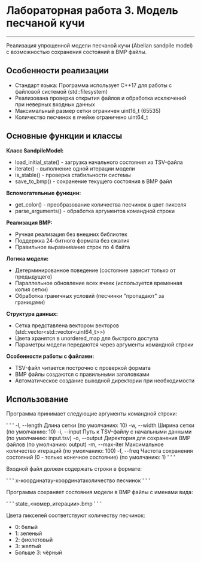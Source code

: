 # Лабораторная работа 3. Модель песчаной кучи
---------------
Реализация упрощенной модели песчаной кучи (Abelian sandpile model) с возможностью сохранения состояний в BMP файлы.

## Особенности реализации
- Стандарт языка: Программа использует C++17 для работы с файловой системой (std::filesystem)
- Реализована проверка открытия файлов и обработка исключений при неверных входных данных
- Максимальный размер сетки ограничен uint16_t (65535)
- Количество песчинок в ячейке ограничено uint64_t

## Основные функции и классы

**Класс SandpileModel:**
- load_initial_state() - загрузка начального состояния из TSV-файла
- iterate() - выполнение одной итерации модели
- is_stable() - проверка стабильности системы
- save_to_bmp() - сохранение текущего состояния в BMP файл

**Вспомогательные функции:**
- get_color() - преобразование количества песчинок в цвет пикселя
- parse_arguments() - обработка аргументов командной строки

**Реализация BMP:**
- Ручная реализация без внешних библиотек
- Поддержка 24-битного формата без сжатия
- Правильное выравнивание строк по 4 байта

**Логика модели:**
- Детерминированное поведение (состояние зависит только от предыдущего)
- Параллельное обновление всех ячеек (используется временная копия сетки)
- Обработка граничных условий (песчинки "пропадают" за границами)

**Структура данных:**
- Сетка представлена вектором векторов (std::vector<std::vector<uint64_t>>)
- Цвета хранятся в unordered_map для быстрого доступа
- Параметры модели передаются через аргументы командной строки

**Особенности работы с файлами:**
- TSV-файл читается построчно с проверкой формата
- BMP файлы создаются с правильными заголовками
- Автоматическое создание выходной директории при необходимости

## Использование
Программа принимает следующие аргументы командной строки:

' ' '
-l, --length    Длина сетки (по умолчанию: 10)
-w, --width     Ширина сетки (по умолчанию: 10)
-i, --input     Путь к TSV-файлу с начальными данными (по умолчанию: input.tsv)
-o, --output    Директория для сохранения BMP файлов (по умолчанию: output)
-m, --max-iter  Максимальное количество итераций (по умолчанию: 100)
-f, --freq      Частота сохранения состояний (0 - только конечное состояние) (по умолчанию: 1)
' ' '

Входной файл должен содержать строки в формате:

' ' '
x-координата<TAB>y-координата<TAB>количество песчинок
' ' '

Программа сохраняет состояния модели в BMP файлы с именами вида:

' ' '
state_<номер_итерации>.bmp
' ' '

Цвета пикселей соответствуют количеству песчинок:
- 0: белый
- 1: зеленый
- 2: фиолетовый
- 3: желтый
- Больше 3: чёрный
